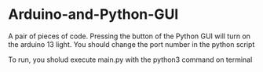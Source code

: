 # Arduino-and-Python-GUI
A pair of pieces of code. Pressing the button of the Python GUI will turn on the arduino 13 light. You should change the port number in the python script

To run, you sholud execute main.py with the python3 command on terminal

